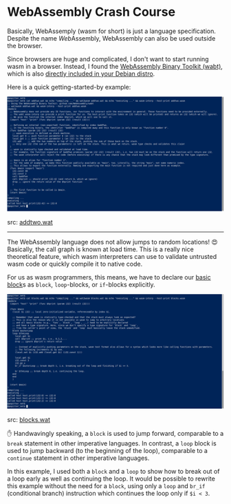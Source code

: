 # WebAssembly Crash Course


Basically, WebAssemply (wasm for short) is just a language specification.
Despite the name *Web*Assembly, WebAssembly can also be used outside the browser.

Since browsers are huge and complicated, I don't want to start running wasm in a browser.
Instead, I found the [WebAssembly Binary Toolkit (wabt)](https://github.com/WebAssembly/wabt), which is also [directly included in your Debian distro](https://packages.debian.org/buster/wabt).

Here is a quick getting-started-by example:

![A small WebAssembly program in the WebAssembly Text Format which adds two numbers and can be called from the command-line](../imgs/wasm1.png)

src: [addtwo.wat](addtwo.wat)

---

The WebAssembly language does not allow jumps to random locations! :heart_eyes:
Basically, the call graph is known at load time.
This is a really nice theoretical feature, which wasm interpreters can use to validate untrusted wasm code or quickly compile it to native code.

For us as wasm programmers, this means, we have to declare our [basic block](https://en.wikipedia.org/wiki/Basic_block)s as `block`, `loop`-blocks, or `if`-blocks explicitly.

![A small WebAssembly loop](../imgs/wasm2.png)

src: [blocks.wat](blocks.wat)

:hand: Handwavingly speaking, a `block` is used to jump forward, comparable to a `break` statement in other imperative languages.
In contrast, a `loop` block is used to jump backward (to the beginning of the loop), comparable to a `continue` statement in other imperative languages.

In this example, I used both a `block` and a `loop` to show how to break out of a loop early as well as continuing the loop.
It would be possible to rewrite this example without the need for a `block`, using only a `loop` and `br_if` (conditional branch) instruction which continues the loop only if `$i < 3`.

